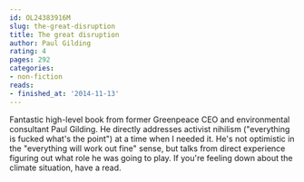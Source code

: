 ```yaml
---
id: OL24383916M
slug: the-great-disruption
title: The great disruption
author: Paul Gilding
rating: 4
pages: 292
categories:
- non-fiction
reads:
- finished_at: '2014-11-13'
---
```

Fantastic high-level book from former Greenpeace CEO and environmental consultant Paul Gilding. He directly addresses activist nihilism ("everything is fucked what's the point") at a time when I needed it. He's not optimistic in the "everything will work out fine" sense, but talks from direct experience figuring out what role he was going to play. If you're feeling down about the climate situation, have a read. 
